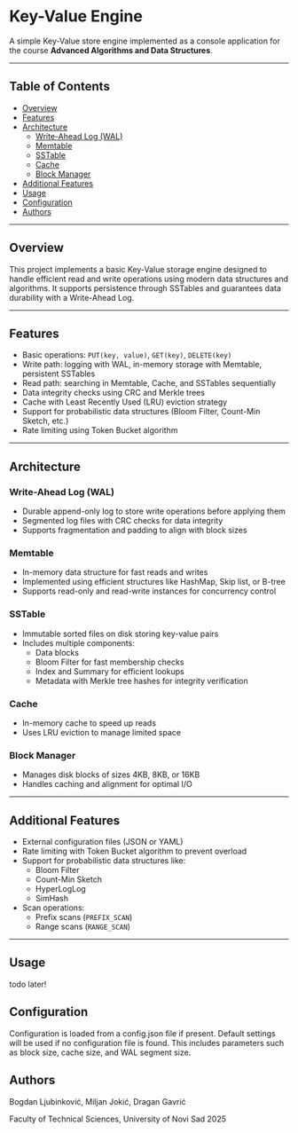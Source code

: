 # Key-Value Engine

A simple Key-Value store engine implemented as a console application for the course **Advanced Algorithms and Data Structures**.

---

## Table of Contents

- [Overview](#overview)  
- [Features](#features)  
- [Architecture](#architecture)  
  - [Write-Ahead Log (WAL)](#write-ahead-log-wal)  
  - [Memtable](#memtable)  
  - [SSTable](#sstable)  
  - [Cache](#cache)  
  - [Block Manager](#block-manager)  
- [Additional Features](#additional-features)  
- [Usage](#usage)  
- [Configuration](#configuration)  
- [Authors](#authors)  

---

## Overview

This project implements a basic Key-Value storage engine designed to handle efficient read and write operations using modern data structures and algorithms. It supports persistence through SSTables and guarantees data durability with a Write-Ahead Log.

---

## Features

- Basic operations: `PUT(key, value)`, `GET(key)`, `DELETE(key)`
- Write path: logging with WAL, in-memory storage with Memtable, persistent SSTables
- Read path: searching in Memtable, Cache, and SSTables sequentially
- Data integrity checks using CRC and Merkle trees
- Cache with Least Recently Used (LRU) eviction strategy
- Support for probabilistic data structures (Bloom Filter, Count-Min Sketch, etc.)
- Rate limiting using Token Bucket algorithm

---

## Architecture

### Write-Ahead Log (WAL)

- Durable append-only log to store write operations before applying them
- Segmented log files with CRC checks for data integrity
- Supports fragmentation and padding to align with block sizes

### Memtable

- In-memory data structure for fast reads and writes
- Implemented using efficient structures like HashMap, Skip list, or B-tree
- Supports read-only and read-write instances for concurrency control

### SSTable

- Immutable sorted files on disk storing key-value pairs
- Includes multiple components:
  - Data blocks
  - Bloom Filter for fast membership checks
  - Index and Summary for efficient lookups
  - Metadata with Merkle tree hashes for integrity verification

### Cache

- In-memory cache to speed up reads
- Uses LRU eviction to manage limited space

### Block Manager

- Manages disk blocks of sizes 4KB, 8KB, or 16KB
- Handles caching and alignment for optimal I/O

---

## Additional Features

- External configuration files (JSON or YAML)
- Rate limiting with Token Bucket algorithm to prevent overload
- Support for probabilistic data structures like:
  - Bloom Filter
  - Count-Min Sketch
  - HyperLogLog
  - SimHash
- Scan operations:
  - Prefix scans (`PREFIX_SCAN`)
  - Range scans (`RANGE_SCAN`)

---

## Usage

todo later!

## Configuration
Configuration is loaded from a config.json file if present. 
Default settings will be used if no configuration file is found. 
This includes parameters such as block size, cache size, and WAL segment size.

## Authors
Bogdan Ljubinković, Miljan Jokić, Dragan Gavrić

Faculty of Technical Sciences, University of Novi Sad 2025
